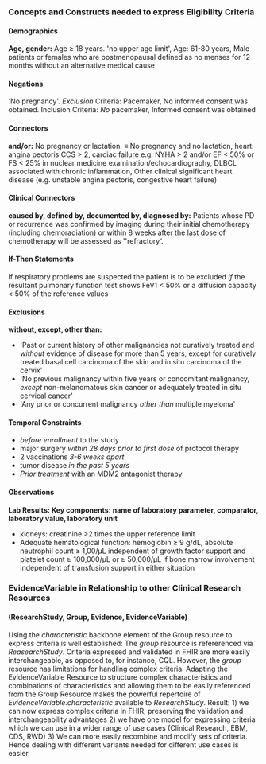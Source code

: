 ### Concepts and Constructs needed to express Eligibility Criteria

#### Demographics

**Age, gender:** Age ≥ 18 years. 'no upper age limit', Age: 61-80 years, Male patients or females who are postmenopausal defined as no menses for 12 months without an alternative medical cause

#### Negations 

'No pregnancy'. *Exclusion* Criteria: Pacemaker, No informed consent was obtained. Inclusion Criteria: *No* pacemaker, Informed consent was obtained

#### Connectors

**and/or:** No pregnancy or lactation. ≡ No pregnancy and no lactation, heart: angina pectoris CCS > 2, cardiac failure e.g. NYHA > 2 and/or EF < 50% or FS < 25% in nuclear medicine examination/echocardiography, DLBCL associated with chronic inflammation, Other clinical significant heart disease (e.g. unstable angina pectoris, congestive heart failure)

#### Clinical Connectors

**caused by, defined by, documented by, diagnosed by:** Patients whose PD or recurrence was confirmed by imaging during their initial chemotherapy (including chemoradiation) or within 8 weeks after the last dose of chemotherapy will be assessed as ''refractory‚‘.

#### If-Then Statements 

If respiratory problems are suspected the patient is to be excluded _if_ the resultant pulmonary function test shows FeV1 < 50% or a diffusion capacity < 50% of the reference values

#### Exclusions

**without, except, other than:** 

- 'Past or current history of other malignancies not curatively treated and *without* evidence of disease for more than 5 years, except for curatively treated basal cell carcinoma of the skin and in situ carcinoma of the cervix'
- 'No previous malignancy within five years or concomitant malignancy, *except* non-melanomatous skin cancer or adequately treated in situ cervical cancer'
- 'Any prior or concurrent malignancy *other than* multiple myeloma'

#### Temporal Constraints

- *before enrollment* to the study
- major surgery *within 28 days prior to first dose* of protocol therapy
- 2 vaccinations *3-6 weeks apart*
- tumor disease *in the past 5 years*
- *Prior treatment* with an MDM2 antagonist therapy

#### Observations

**Lab Results: Key components: name of laboratory parameter, comparator, laboratory value, laboratory unit**

- kidneys: creatinine >2 times the upper reference limit
- Adequate hematological function: hemoglobin ≥ 9 g/dL, absolute neutrophil count ≥ 1,00/μL independent of growth factor support and platelet count ≥ 100,000/μL or ≥  50,000/μL if bone marrow involvement independent of transfusion support in either situation

### EvidenceVariable in Relationship to other Clinical Research Resources

#### (ResearchStudy, Group, Evidence, EvidenceVariable)

Using the *characteristic* backbone element of the Group resource to express criteria is well established: The *group* resource is refererenced via *ReasearchStudy*. Criteria expressed and validated in FHIR are more easily interchangeable, as opposed to, for instance, CQL. However, the *group* resource has limitations for handling complex criteria. Adapting the EvidenceVariable Resource to structure complex characteristics and combinations of characteristics and allowing them to be easily referenced from the Group Resource makes the powerful repertoire of *EvidenceVariable.characteristic* available to *ResearchStudy*. Result: 1) we can now express complex criteria in FHIR, preserving the validation and interchangeability advantages 2) we have one model for expressing criteria which we can use in a wider range of use cases (Clinical Research, EBM, CDS, RWD) 3) We can more easily recombine and modify sets of criteria. Hence dealing with different variants needed for different use cases is easier.

